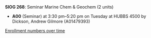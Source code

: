 **SIOG 268**: Seminar Marine Chem & Geochem (2 units)

- **A00** (Seminar) at 3:30 pm–5:20 pm on Tuesday at HUBBS 4500 by Dickson, Andrew Gilmore (A01479393)

[Enrollment numbers over time](./SIOG268.tsv)
